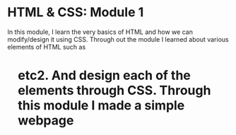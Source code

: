 # HTML & CSS: Module 1
In this module, I learn the very basics of HTML and how we can modify/design it using CSS. Through out the module I learned about various elements of HTML such as <ul><h1> etc2. And design each of the elements through CSS. Through this module I made a simple webpage

